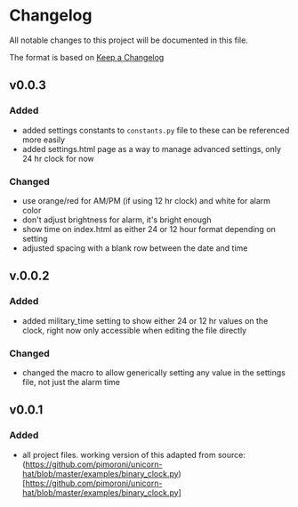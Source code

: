 # Changelog

All notable changes to this project will be documented in this file.

The format is based on [Keep a Changelog](https://keepachangelog.com/en/1.0.0/)

## v0.0.3

### Added

- added settings constants to ```constants.py``` file to these can be referenced more easily
- added settings.html page as a way to manage advanced settings, only 24 hr clock for now

### Changed

- use orange/red for AM/PM (if using 12 hr clock) and white for alarm color
- don't adjust brightness for alarm, it's bright enough
- show time on index.html as either 24 or 12 hour format depending on setting
- adjusted spacing with a blank row between the date and time

## v.0.0.2

### Added

- added military_time setting to show either 24 or 12 hr values on the clock, right now only accessible when editing the file directly

### Changed

- changed the macro to allow generically setting any value in the settings file, not just the alarm time

## v0.0.1

### Added

- all project files. working version of this adapted from source: (https://github.com/pimoroni/unicorn-hat/blob/master/examples/binary_clock.py)[https://github.com/pimoroni/unicorn-hat/blob/master/examples/binary_clock.py]

